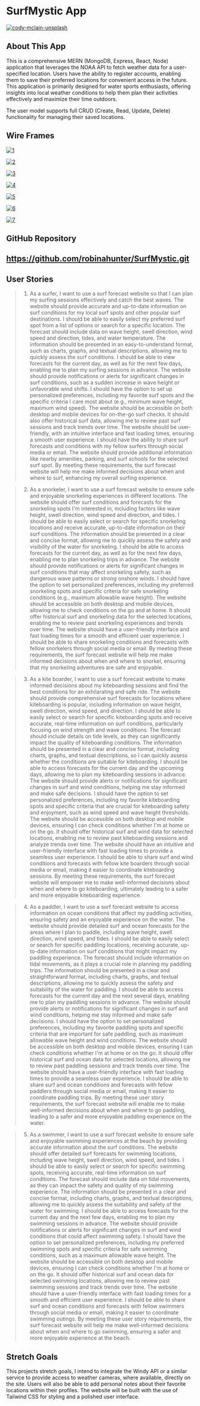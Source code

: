 # SurfMystic App

[![cody-mclain-unsplash](https://i.postimg.cc/85k0Yz98/cody-mclain-Dq5-P6e-WZXNY-unsplash.jpg)](https://postimg.cc/jW9cwtRv)

## About This App 

This is a comprehensive MERN (MongoDB, Express, React, Node) application that leverages the NOAA API to fetch weather data for a user-specified location. Users have the ability to register accounts, enabling them to save their preferred locations for convenient access in the future. This application is primarily designed for water sports enthusiasts, offering insights into local weather conditions to help them plan their activities effectively and maximize their time outdoors.

The user model supports full CRUD (Create, Read, Update, Delete) functionality for managing their saved locations.


## Wire Frames

[![1](https://i.postimg.cc/1t0gnG0w/CAPSTONE-WIREFRAME-robin.png)](https://postimg.cc/Ppxf08R5)

[![2](https://i.postimg.cc/T1W4JPwV/CAPSTONE-WIREFRAME-robin2.png)](https://postimg.cc/hQcsScVv)

[![3](https://i.postimg.cc/vmg2sBrp/CAPSTONE-WIREFRAME-robin3.png)](https://postimg.cc/kVCvN7hc)

[![4](https://i.postimg.cc/9f7bkkV2/CAPSTONE-WIREFRAME-robin4.png)](https://postimg.cc/rdq50QKZ)

[![5](https://i.postimg.cc/sfwYTzSS/CAPSTONE-WIREFRAME-robin5.png)](https://postimg.cc/BtPPvdmQ)

[![6](https://i.postimg.cc/8zhsnd33/CAPSTONE-WIREFRAME-robin6.png)](https://postimg.cc/VJkYJtzB)

[![7](https://i.postimg.cc/qvMfYSkW/CAPSTONE-WIREFRAME-robin7.png)](https://postimg.cc/sv80GnGJ)

## GitHub Repository

## https://github.com/robinahunter/SurfMystic.git


## User Stories

> 1. As a surfer, I want to use a surf forecast website so that I can plan my surfing sessions effectively and catch the best waves. 
The website should provide accurate and up-to-date information on surf conditions for my local surf spots and other popular surf destinations.
I should be able to easily select my preferred surf spot from a list of options or search for a specific location.
The forecast should include data on wave height, swell direction, wind speed and direction, tides, and water temperature.
The information should be presented in an easy-to-understand format, such as charts, graphs, and textual descriptions, allowing me to quickly assess the surf conditions.
I should be able to view forecasts for the current day, as well as for the next few days, enabling me to plan my surfing sessions in advance.
The website should provide notifications or alerts for significant changes in surf conditions, such as a sudden increase in wave height or unfavorable wind shifts.
I should have the option to set up personalized preferences, including my favorite surf spots and the specific criteria I care most about (e.g., minimum wave height, maximum wind speed).
The website should be accessible on both desktop and mobile devices for on-the-go surf checks.
It should also offer historical surf data, allowing me to review past surf sessions and track trends over time.
The website should be user-friendly, with an intuitive interface and fast loading times, ensuring a smooth user experience.
I should have the ability to share surf forecasts and conditions with my fellow surfers through social media or email.
The website should provide additional information like nearby amenities, parking, and surf schools for the selected surf spot.
By meeting these requirements, the surf forecast website will help me make informed decisions about when and where to surf, enhancing my overall surfing experience.

> 2. As a snorkeler, I want to use a surf forecast website to ensure safe and enjoyable snorkeling experiences in different locations.
The website should offer surf conditions and forecasts for the snorkeling spots I'm interested in, including factors like wave height, swell direction, wind speed and direction, and tides.
I should be able to easily select or search for specific snorkeling locations and receive accurate, up-to-date information on their surf conditions.
The information should be presented in a clear and concise format, allowing me to quickly assess the safety and visibility of the water for snorkeling.
I should be able to access forecasts for the current day, as well as for the next few days, enabling me to plan snorkeling trips in advance.
The website should provide notifications or alerts for significant changes in surf conditions that may affect snorkeling safety, such as dangerous wave patterns or strong onshore winds.
I should have the option to set personalized preferences, including my preferred snorkeling spots and specific criteria for safe snorkeling conditions (e.g., maximum allowable wave height).
The website should be accessible on both desktop and mobile devices, allowing me to check conditions on the go and at home.
It should offer historical surf and snorkeling data for the selected locations, enabling me to review past snorkeling experiences and trends over time.
The website should have a user-friendly interface and fast loading times for a smooth and efficient user experience.
I should be able to share snorkeling conditions and forecasts with fellow snorkelers through social media or email.
By meeting these requirements, the surf forecast website will help me make informed decisions about when and where to snorkel, ensuring that my snorkeling adventures are safe and enjoyable.

> 3. As a kite boarder, I want to use a surf forecast website to make informed decisions about my kiteboarding sessions and find the best conditions for an exhilarating and safe ride.
The website should provide comprehensive surf forecasts for locations where kiteboarding is popular, including information on wave height, swell direction, wind speed, and direction.
I should be able to easily select or search for specific kiteboarding spots and receive accurate, real-time information on surf conditions, particularly focusing on wind strength and wave conditions.
The forecast should include details on tide levels, as they can significantly impact the quality of kiteboarding conditions.
The information should be presented in a clear and concise format, including charts, graphs, and textual descriptions, so I can quickly assess whether the conditions are suitable for kiteboarding.
I should be able to access forecasts for the current day and the upcoming days, allowing me to plan my kiteboarding sessions in advance.
The website should provide alerts or notifications for significant changes in surf and wind conditions, helping me stay informed and make safe decisions.
I should have the option to set personalized preferences, including my favorite kiteboarding spots and specific criteria that are crucial for kiteboarding safety and enjoyment, such as wind speed and wave height thresholds.
The website should be accessible on both desktop and mobile devices, ensuring I can check conditions whether I'm at home or on the go.
It should offer historical surf and wind data for selected locations, enabling me to review past kiteboarding sessions and analyze trends over time.
The website should have an intuitive and user-friendly interface with fast loading times to provide a seamless user experience.
I should be able to share surf and wind conditions and forecasts with fellow kite boarders through social media or email, making it easier to coordinate kiteboarding sessions.
By meeting these requirements, the surf forecast website will empower me to make well-informed decisions about when and where to go kiteboarding, ultimately leading to a safer and more enjoyable kiteboarding experience.


> 4. As a paddler, I want to use a surf forecast website to access information on ocean conditions that affect my paddling activities, ensuring safety and an enjoyable experience on the water.
The website should provide detailed surf and ocean forecasts for the areas where I plan to paddle, including wave height, swell direction, wind speed, and tides.
I should be able to easily select or search for specific paddling locations, receiving accurate, up-to-date information on surf conditions that might impact my paddling experience.
The forecast should include information on tidal movements, as it plays a crucial role in planning my paddling trips.
The information should be presented in a clear and straightforward format, including charts, graphs, and textual descriptions, allowing me to quickly assess the safety and suitability of the water for paddling.
I should be able to access forecasts for the current day and the next several days, enabling me to plan my paddling sessions in advance.
The website should provide alerts or notifications for significant changes in surf and wind conditions, helping me stay informed and make safe decisions.
I should have the option to set personalized preferences, including my favorite paddling spots and specific criteria that are important for safe paddling, such as maximum allowable wave height and wind conditions.
The website should be accessible on both desktop and mobile devices, ensuring I can check conditions whether I'm at home or on the go.
It should offer historical surf and ocean data for selected locations, allowing me to review past paddling sessions and track trends over time.
The website should have a user-friendly interface with fast loading times to provide a seamless user experience.
I should be able to share surf and ocean conditions and forecasts with fellow paddlers through social media or email, making it easier to coordinate paddling trips.
By meeting these user story requirements, the surf forecast website will enable me to make well-informed decisions about when and where to go paddling, leading to a safer and more enjoyable paddling experience on the water.

> 5. As a swimmer, I want to use a surf forecast website to ensure safe and enjoyable swimming experiences at the beach by providing accurate information about the surf conditions.
The website should offer detailed surf forecasts for swimming locations, including wave height, swell direction, wind speed, and tides.
I should be able to easily select or search for specific swimming spots, receiving accurate, real-time information on surf conditions.
The forecast should include data on tidal movements, as they can impact the safety and quality of my swimming experience.
The information should be presented in a clear and concise format, including charts, graphs, and textual descriptions, allowing me to quickly assess the suitability and safety of the water for swimming.
I should be able to access forecasts for the current day and the next few days, enabling me to plan my swimming sessions in advance.
The website should provide notifications or alerts for significant changes in surf and wind conditions that could affect swimming safety.
I should have the option to set personalized preferences, including my preferred swimming spots and specific criteria for safe swimming conditions, such as a maximum allowable wave height.
The website should be accessible on both desktop and mobile devices, ensuring I can check conditions whether I'm at home or on the go.
It should offer historical surf and ocean data for selected swimming locations, allowing me to review past swimming sessions and track trends over time.
The website should have a user-friendly interface with fast loading times for a smooth and efficient user experience.
I should be able to share surf and ocean conditions and forecasts with fellow swimmers through social media or email, making it easier to coordinate swimming outings.
By meeting these user story requirements, the surf forecast website will help me make well-informed decisions about when and where to go swimming, ensuring a safer and more enjoyable experience at the beach.

## Stretch Goals 

This projects stretch goals, I intend to integrate the Windy API or a similar service to provide access to weather cameras, where available, directly on the site. Users will also be able to add personal notes about their favorite locations within their profiles. The website will be built with the use of Tailwind CSS for styling and a polished user interface.

